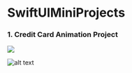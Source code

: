 # SwiftUIMiniProjects

### 1. Credit Card Animation Project
![](https://media.giphy.com/media/VCsedGTyJvE5UmBCwB/giphy.gif)


![alt text](https://https://github.com/buraktuncdev/SwiftUIMiniProjects/blob/master/profilepageswiftui.PNG?raw=true)
